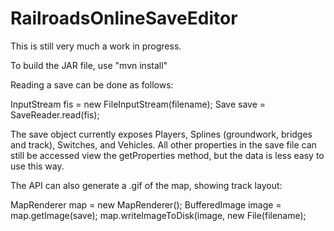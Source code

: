 # RailroadsOnlineSaveEditor

This is still very much a work in progress.

To build the JAR file, use "mvn install"

Reading a save can be done as follows:

InputStream fis = new FileInputStream(filename);
Save save = SaveReader.read(fis);

The save object currently exposes Players, Splines (groundwork, bridges and track), Switches, and Vehicles.
All other properties in the save file can still be accessed view the getProperties method, but the data is less easy to use this way.

The API can also generate a .gif of the map, showing track layout:

MapRenderer map = new MapRenderer();
BufferedImage image = map.getImage(save);
map.writeImageToDisk(image, new File(filename);
